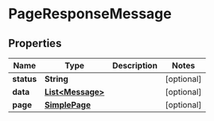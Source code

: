 

# PageResponseMessage


## Properties

| Name | Type | Description | Notes |
|------------ | ------------- | ------------- | -------------|
|**status** | **String** |  |  [optional] |
|**data** | [**List&lt;Message&gt;**](Message.md) |  |  [optional] |
|**page** | [**SimplePage**](SimplePage.md) |  |  [optional] |



